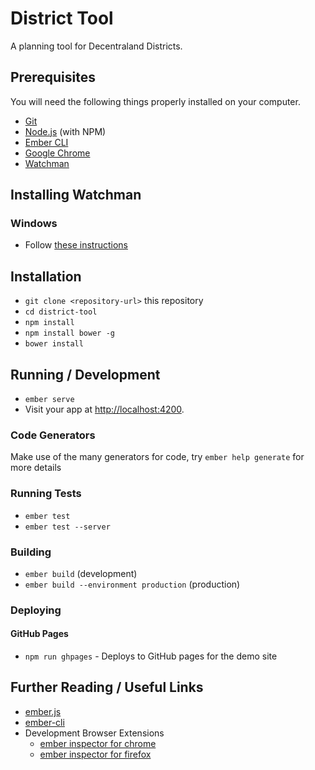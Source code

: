 District Tool
=============

A planning tool for Decentraland Districts.

## Prerequisites

You will need the following things properly installed on your computer.

* [Git](https://git-scm.com/)
* [Node.js](https://nodejs.org/) (with NPM)
* [Ember CLI](https://ember-cli.com/)
* [Google Chrome](https://google.com/chrome/)
* [Watchman](https://github.com/facebook/watchman)

## Installing Watchman

### Windows

* Follow [these instructions](https://medium.com/@vonchristian/how-to-setup-watchman-on-ubuntu-16-04-53196cc0227c)

## Installation

* `git clone <repository-url>` this repository
* `cd district-tool`
* `npm install`
* `npm install bower -g`
* `bower install`

## Running / Development

* `ember serve`
* Visit your app at [http://localhost:4200](http://localhost:4200).

### Code Generators

Make use of the many generators for code, try `ember help generate` for more details

### Running Tests

* `ember test`
* `ember test --server`

### Building

* `ember build` (development)
* `ember build --environment production` (production)

### Deploying

#### GitHub Pages

* `npm run ghpages` - Deploys to GitHub pages for the demo site

## Further Reading / Useful Links

* [ember.js](https://emberjs.com/)
* [ember-cli](https://ember-cli.com/)
* Development Browser Extensions
  * [ember inspector for chrome](https://chrome.google.com/webstore/detail/ember-inspector/bmdblncegkenkacieihfhpjfppoconhi)
  * [ember inspector for firefox](https://addons.mozilla.org/en-US/firefox/addon/ember-inspector/)
